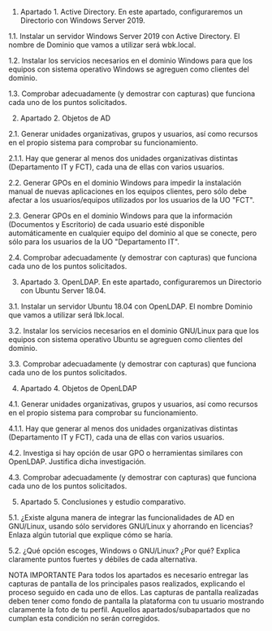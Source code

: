 1.	Apartado 1. Active Directory. En este apartado, configuraremos un Directorio con Windows Server 2019.

1.1.	Instalar un servidor Windows Server 2019 con Active Directory. El nombre de Dominio que vamos a utilizar será wbk.local.

1.2.	Instalar los servicios necesarios en el dominio Windows para que los equipos con sistema operativo Windows se agreguen como clientes del dominio.

1.3.	Comprobar adecuadamente (y demostrar con capturas) que funciona cada uno de los puntos solicitados.

2.	Apartado 2. Objetos de AD

2.1.	Generar unidades organizativas, grupos y usuarios, así como recursos en el propio sistema para comprobar su funcionamiento.

2.1.1.	Hay que generar al menos dos unidades organizativas distintas (Departamento IT y FCT), cada una de ellas con varios usuarios.

2.2.	Generar GPOs en el dominio Windows para impedir la instalación manual de nuevas aplicaciones en los equipos clientes, pero sólo debe afectar a los usuarios/equipos utilizados por los usuarios de la UO  "FCT".

2.3.	Generar GPOs en el dominio Windows para que la información (Documentos y Escritorio) de cada usuario esté disponible automáticamente en cualquier equipo del dominio al que se conecte, pero sólo para los usuarios de la UO "Departamento IT".

2.4.	Comprobar adecuadamente (y demostrar con capturas) que funciona cada uno de los puntos solicitados.

3.	Apartado 3. OpenLDAP. En este apartado, configuraremos un Directorio con Ubuntu Server 18.04.

3.1.	Instalar un servidor Ubuntu 18.04 con OpenLDAP. El nombre Dominio que vamos a utilizar será lbk.local.

3.2.	Instalar los servicios necesarios en el dominio GNU/Linux para que los equipos con sistema operativo Ubuntu se agreguen como clientes del dominio.

3.3.	Comprobar adecuadamente (y demostrar con capturas) que funciona cada uno de los puntos solicitados.

4.	Apartado 4. Objetos de OpenLDAP

4.1.	Generar unidades organizativas, grupos y usuarios, así como recursos en el propio sistema para comprobar su funcionamiento.

4.1.1.	Hay que generar al menos dos unidades organizativas distintas (Departamento IT y FCT), cada una de ellas con varios usuarios.

4.2.	Investiga si hay opción de usar GPO o herramientas similares con OpenLDAP. Justifica dicha investigación.

4.3.	Comprobar adecuadamente (y demostrar con capturas) que funciona cada uno de los puntos solicitados.

5.	Apartado 5. Conclusiones y estudio comparativo.

5.1.	¿Existe alguna manera de integrar las funcionalidades de AD en GNU/Linux, usando sólo servidores GNU/Linux y ahorrando en licencias? Enlaza algún tutorial que explique cómo se haría.

5.2.	¿Qué opción escoges, Windows o GNU/Linux? ¿Por qué? Explica claramente puntos fuertes y débiles de cada alternativa.

NOTA IMPORTANTE
Para todos los apartados es necesario entregar las capturas de pantalla de los principales pasos realizados, explicando el proceso seguido en cada uno de ellos. Las capturas de pantalla realizadas deben tener como fondo de pantalla la plataforma con tu usuario mostrando claramente la foto de tu perfil. Aquellos apartados/subapartados que no cumplan esta condición no serán corregidos.
